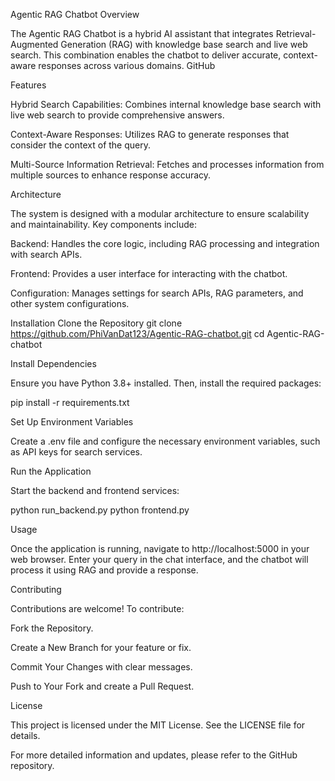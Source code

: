 Agentic RAG Chatbot Overview

The Agentic RAG Chatbot is a hybrid AI assistant that integrates Retrieval-Augmented Generation (RAG) with knowledge base search and live web search. This combination enables the chatbot to deliver accurate, context-aware responses across various domains.
GitHub

Features

Hybrid Search Capabilities: Combines internal knowledge base search with live web search to provide comprehensive answers.

Context-Aware Responses: Utilizes RAG to generate responses that consider the context of the query.

Multi-Source Information Retrieval: Fetches and processes information from multiple sources to enhance response accuracy.

Architecture

The system is designed with a modular architecture to ensure scalability and maintainability. Key components include:

Backend: Handles the core logic, including RAG processing and integration with search APIs.

Frontend: Provides a user interface for interacting with the chatbot.

Configuration: Manages settings for search APIs, RAG parameters, and other system configurations.

Installation
Clone the Repository
git clone https://github.com/PhiVanDat123/Agentic-RAG-chatbot.git
cd Agentic-RAG-chatbot

Install Dependencies

Ensure you have Python 3.8+ installed. Then, install the required packages:

pip install -r requirements.txt

Set Up Environment Variables

Create a .env file and configure the necessary environment variables, such as API keys for search services.

Run the Application

Start the backend and frontend services:

python run_backend.py
python frontend.py

Usage

Once the application is running, navigate to http://localhost:5000
 in your web browser. Enter your query in the chat interface, and the chatbot will process it using RAG and provide a response.

Contributing

Contributions are welcome! To contribute:

Fork the Repository.

Create a New Branch for your feature or fix.

Commit Your Changes with clear messages.

Push to Your Fork and create a Pull Request.

License

This project is licensed under the MIT License. See the LICENSE file for details.

For more detailed information and updates, please refer to the GitHub repository.